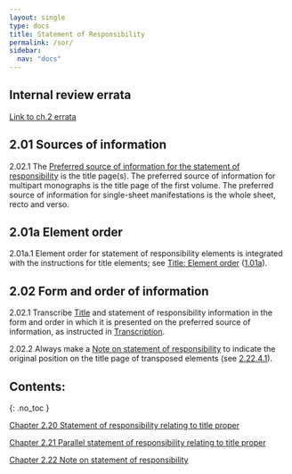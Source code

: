 ```yaml
---
layout: single
type: docs
title: Statement of Responsibility
permalink: /sor/
sidebar:
  nav: "docs"
---
```


## Internal review errata

[Link to ch.2 errata](https://docs.google.com/document/d/1EIUzwP4vZYQVog9SmPqjvr3qqmYzTni4lyz58kmVp7c/edit)

## 2.01 Sources of information

<a name="2.02.1">2.02.1</a> The [Preferred source of information for the statement of responsibility](/DCRMR/general-rules/Data-provenance/#026-sources-of-information) is the title page(s). The preferred source of information for multipart monographs is the title page of the first volume. The preferred source of information for single-sheet manifestations is the whole sheet, recto and verso. 

## 2.01a Element order

<a name="2.01a.1">2.01a.1</a> Element order for statement of responsibility elements is integrated with the instructions for title elements; see [Title: Element order](/DCRMR/title/#101a-element-order) ([1.01a](/DCRMR/title/#101a-element-order)).

## 2.02 Form and order of information

<a name="2.02.1">2.02.1</a> Transcribe [Title](/DCRMR/title/) and statement of responsibility information in the form and order in which it is presented on the preferred source of information, as instructed in [Transcription](/DCRMR/general-rules/Transcription/).

<a name="2.02.2">2.02.2</a> Always make a [Note on statement of responsibility](/DCRMR/sor/Note-on-statement-of-responsibility/) to indicate the original position on the title page of transposed elements (see [2.22.4.1](/DCRMR/sor/Note-on-statement-of-responsibility/#2.22.4.1)).

## Contents:
{: .no_toc }

[Chapter 2.20 Statement of responsibility relating to title proper](/DCRMR/sor/Statement-of-responsibility-relating-to-title-proper/)

[Chapter 2.21 Parallel statement of responsibility relating to title proper](/DCRMR/sor/Parallel-statement-of-responsibility-relating-to-title-proper/)

[Chapter 2.22 Note on statement of responsibility](/DCRMR/sor/Note-on-statement-of-responsibility/)